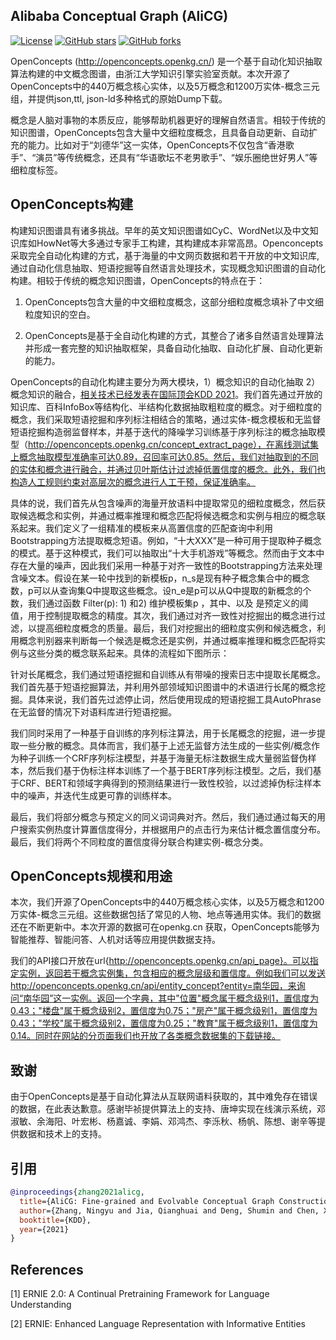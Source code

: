 ## Alibaba  Conceptual Graph (AliCG)

[![License](https://img.shields.io/github/license/OpenKG-ORG/OpenConcepts?style=flat-square)](https://github.com/OpenKG-ORG/OpenConcepts/blob/master/LICENSE)
[![GitHub stars](https://img.shields.io/github/stars/OpenKG-ORG/OpenConcepts?style=flat-square)](https://github.com/OpenKG-ORG/OpenConcepts/stargazers)
[![GitHub forks](https://img.shields.io/github/forks/OpenKG-ORG/OpenConcepts?style=flat-square&color=blueviolet)](https://github.com/OpenKG-ORG/OpenConcepts/network/members)

OpenConcepts (http://openconcepts.openkg.cn/) 是一个基于自动化知识抽取算法构建的中文概念图谱，由浙江大学知识引擎实验室贡献。本次开源了OpenConcepts中的440万概念核心实体，以及5万概念和1200万实体-概念三元组，并提供json,ttl, json-ld多种格式的原始Dump下载。

概念是人脑对事物的本质反应，能够帮助机器更好的理解自然语言。相较于传统的知识图谱，OpenConcepts包含大量中文细粒度概念，且具备自动更新、自动扩充的能力。比如对于“刘德华”这一实体，OpenConcepts不仅包含“香港歌手”、“演员”等传统概念，还具有“华语歌坛不老男歌手”、“娱乐圈绝世好男人”等细粒度标签。

## OpenConcepts构建

构建知识图谱具有诸多挑战。早年的英文知识图谱如CyC、WordNet以及中文知识库如HowNet等大多通过专家手工构建，其构建成本非常高昂。Openconcepts采取完全自动化构建的方式，基于海量的中文网页数据和若干开放的中文知识库,通过自动化信息抽取、短语挖掘等自然语言处理技术，实现概念知识图谱的自动化构建。相较于传统的概念知识图谱，OpenConcepts的特点在于：

1. OpenConcepts包含大量的中文细粒度概念，这部分细粒度概念填补了中文细粒度知识的空白。

2. OpenConcepts是基于全自动化构建的方式，其整合了诸多自然语言处理算法并形成一套完整的知识抽取框架，具备自动化抽取、自动化扩展、自动化更新的能力。

OpenConcepts的自动化构建主要分为两大模块，1）概念知识的自动化抽取 2） 概念知识的融合，[相关技术已经发表在国际顶会KDD 2021](https://mp.weixin.qq.com/s?__biz=MzIwMTc4ODE0Mw==&mid=2247530031&idx=1&sn=8628218cbf4386a2ff667305d3d8d3cd&scene=21#wechat_redirect)。我们首先通过开放的知识库、百科InfoBox等结构化、半结构化数据抽取粗粒度的概念。对于细粒度的概念，我们采取短语挖掘和序列标注相结合的策略，通过实体-概念模板和无监督短语挖掘构造弱监督样本，并基于迭代的降噪学习训练基于序列标注的概念抽取模型（http://openconcepts.openkg.cn/concept_extract_page），在离线测试集上概念抽取模型准确率可达0.89，召回率可达0.85。然后，我们对抽取到的不同的实体和概念进行融合，并通过贝叶斯估计过滤掉低置信度的概念。此外，我们也构造人工规则约束对高层次的概念进行人工干预，保证准确率。


具体的说，我们首先从包含噪声的海量开放语料中提取常见的细粒度概念，然后获取候选概念和实例，并通过概率推理和概念匹配将候选概念和实例与相应的概念联系起来。我们定义了一组精准的模板来从高置信度的匹配查询中利用Bootstrapping方法提取概念短语。例如，“十大XXX”是一种可用于提取种子概念的模式。基于这种模式，我们可以抽取出“十大手机游戏”等概念。然而由于文本中存在大量的噪声，因此我们采用一种基于对齐一致性的Bootstrapping方法来处理含噪文本。假设在某一轮中找到的新模板p，n_s是现有种子概念集合中的概念数，p可以从查询集Q中提取这些概念。设n_e是p可以从Q中提取的新概念的个数，我们通过函数 Filter(p): 1) 和2)  维护模板集p ，其中、以及 是预定义的阈值，用于控制提取概念的精度。其次，我们通过对齐一致性对挖掘出的概念进行过滤，以提高细粒度概念的质量。最后，我们对挖掘出的细粒度实例和候选概念，利用概念判别器来判断每一个候选是概念还是实例，并通过概率推理和概念匹配将实例与这些分类的概念联系起来。具体的流程如下图所示：


针对长尾概念，我们通过短语挖掘和自训练从有带噪的搜索日志中提取长尾概念。我们首先基于短语挖掘算法，并利用外部领域知识图谱中的术语进行长尾的概念挖掘。具体来说，我们首先过滤停止词，然后使用现成的短语挖掘工具AutoPhrase在无监督的情况下对语料库进行短语挖掘。

我们同时采用了一种基于自训练的序列标注算法，用于长尾概念的挖掘，进一步提取一些分散的概念。具体而言，我们基于上述无监督方法生成的一些实例/概念作为种子训练一个CRF序列标注模型，并基于海量无标注数据生成大量弱监督伪样本，然后我们基于伪标注样本训练了一个基于BERT序列标注模型。之后，我们基于CRF、BERT和领域字典得到的预测结果进行一致性校验，以过滤掉伪标注样本中的噪声，并迭代生成更可靠的训练样本。

最后，我们将部分概念与预定义的同义词词典对齐。然后，我们通过通过每天的用户搜索实例热度计算置信度得分，并根据用户的点击行为来估计概念置信度分布。最后，我们将两个不同粒度的置信度得分联合构建实例-概念分类。


## OpenConcepts规模和用途

 本次，我们开源了OpenConcepts中的440万概念核心实体，以及5万概念和1200万实体-概念三元组。这些数据包括了常见的人物、地点等通用实体。我们的数据还在不断更新中。本次开源的数据可在openkg.cn 获取，OpenConcepts能够为智能推荐、智能问答、人机对话等应用提供数据支持。


我们的API接口开放在url{http://openconcepts.openkg.cn/api_page}。可以指定实例，返回若干概念实例集，包含相应的概念层级和置信度。例如我们可以发送http://openconcepts.openkg.cn/api/entity_concept?entity=南华园，来询问“南华园”这一实例。返回一个字典，其中"位置"概念属于概念级别1，置信度为0.43；"楼盘"属于概念级别2，置信度为0.75；"房产"属于概念级别1，置信度为0.43；"学校"属于概念级别2，置信度为0.25；"教育"属于概念级别1，置信度为0.14。同时在网站的分页面我们也开放了各类概念数据集的下载链接。


## 致谢


由于OpenConcepts是基于自动化算法从互联网语料获取的，其中难免存在错误的数据，在此表达歉意。感谢毕祯提供算法上的支持、唐坤实现在线演示系统，邓淑敏、余海阳、叶宏彬、杨嘉诚、李娟、邓鸿杰、李泺秋、杨帆、陈想、谢辛等提供数据和技术上的支持。

## 引用

```bibtex
@inproceedings{zhang2021alicg,
  title={AliCG: Fine-grained and Evolvable Conceptual Graph Construction for Semantic Search at Alibaba},
  author={Zhang, Ningyu and Jia, Qianghuai and Deng, Shumin and Chen, Xiang and Ye, Hongbin and Chen, Hui and Tou, Huaixiao and Huang, Gang and Wang, Zhao and Hua, Nengwei and Chen, Huajun},
  booktitle={KDD},
  year={2021}
}
```

## References

[1] ERNIE 2.0: A Continual Pretraining Framework for Language Understanding

[2] ERNIE: Enhanced Language Representation with Informative Entities
